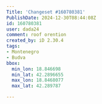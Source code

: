 ```yaml
---
Title: 'Changeset #160780381'
PublishDate: 2024-12-30T08:44:08Z
id: 160780381
user: dada24
comment: roof orention
created_by: iD 2.30.4
tags:
- Montenegro
- Budva
bbox:
  min_lon: 18.846698
  min_lat: 42.2896655
  max_lon: 18.8468077
  max_lat: 42.289787

---
```

